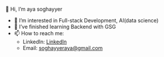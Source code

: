 











👋 Hi, I’m aya soghayyer
- 👀 I’m interested in Full-stack Development, AI(data science)
- 🌱 I’ve finished learning Backend with GSG
- 📫 How to reach me:
  * LinkedIn: [LinkedIn](https://www.linkedin.com/in/aya-s-884934246/)
  * Email: soghayyeraya@gmail.com

<!---
aya-soghayyer/aya-soghayyer is a ✨ special ✨ repository because its `README.md` (this file) appears on your GitHub profile.
You can click the Preview link to take a look at your changes.
--->
